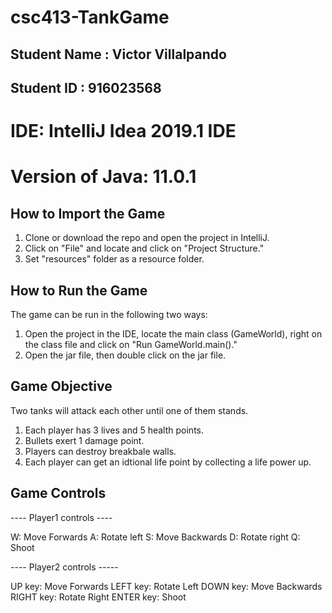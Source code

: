 # csc413-TankGame

## Student Name : Victor Villalpando
## Student ID : 916023568

# IDE: IntelliJ Idea 2019.1 IDE

# Version of Java: 11.0.1

## How to Import the Game
1. Clone or download the repo and open the project in IntelliJ.
2. Click on "File" and locate and click on "Project Structure."
3. Set "resources" folder as a resource folder.

## How to Run the Game 
The game can be run in the following two ways:
  1. Open the project in the IDE, locate the main class (GameWorld), right on the class file and click on "Run GameWorld.main()."
  2. Open the jar file, then double click on the jar file.

## Game Objective
Two tanks will attack each other until one of them stands.
1. Each player has 3 lives and 5 health points.
2. Bullets exert 1 damage point.
3. Players can destroy breakbale walls.
4. Each player can get an idtional life point by collecting a life power up.

## Game Controls
---- Player1 controls ----

W: Move Forwards
A: Rotate left
S: Move Backwards
D: Rotate right
Q: Shoot

---- Player2 controls -----

UP key: Move Forwards
LEFT key: Rotate Left
DOWN key: Move Backwards
RIGHT key: Rotate Right
ENTER key: Shoot
